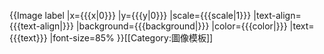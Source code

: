<includeonly>{{Image label |x={{{x|0}}} |y={{{y|0}}} |scale={{{scale|1}}} |text-align={{{text-align|}}} |background={{{background|}}} |color={{{color|}}} |text={{{text}}} |font-size=85% }}</includeonly><noinclude>[[Category:圖像模板]]
</noinclude>